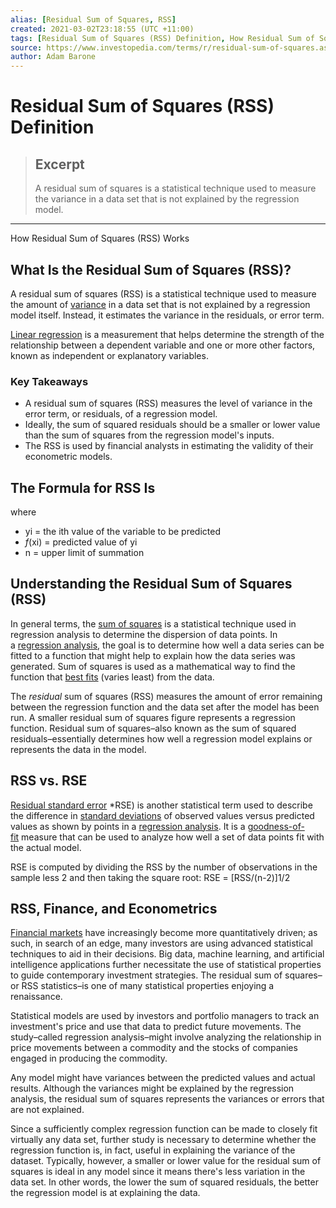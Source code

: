 ```yaml
---
alias: [Residual Sum of Squares, RSS]
created: 2021-03-02T23:18:55 (UTC +11:00)
tags: [Residual Sum of Squares (RSS) Definition, How Residual Sum of Squares (RSS) Works]
source: https://www.investopedia.com/terms/r/residual-sum-of-squares.asp
author: Adam Barone
---
```


# Residual Sum of Squares (RSS) Definition

> ## Excerpt
> A residual sum of squares is a statistical technique used to measure the variance in a data set that is not explained by the regression model.

---

How Residual Sum of Squares (RSS) Works
## What Is the Residual Sum of Squares (RSS)?

A residual sum of squares (RSS) is a statistical technique used to measure the amount of [variance](https://www.investopedia.com/terms/v/variance.asp) in a data set that is not explained by a regression model itself. Instead, it estimates the variance in the residuals, or error term.

[Linear regression](https://www.investopedia.com/terms/r/regression.asp) is a measurement that helps determine the strength of the relationship between a dependent variable and one or more other factors, known as independent or explanatory variables.

### Key Takeaways

-   A residual sum of squares (RSS) measures the level of variance in the error term, or residuals, of a regression model.
-   Ideally, the sum of squared residuals should be a smaller or lower value than the sum of squares from the regression model's inputs.
-   The RSS is used by financial analysts in estimating the validity of their econometric models.

## The Formula for RSS Is

where

-   yi = the ith value of the variable to be predicted
-   _f_(xi) = predicted value of yi
-   n = upper limit of summation

## Understanding the Residual Sum of Squares (RSS)

In general terms, the [sum of squares](https://www.investopedia.com/terms/s/sum-of-squares.asp) is a statistical technique used in regression analysis to determine the dispersion of data points. In a [regression analysis](https://www.investopedia.com/terms/r/regression.asp), the goal is to determine how well a data series can be fitted to a function that might help to explain how the data series was generated. Sum of squares is used as a mathematical way to find the function that [best fits](https://www.investopedia.com/terms/l/line-of-best-fit.asp) (varies least) from the data.

The _residual_ sum of squares (RSS) measures the amount of error remaining between the regression function and the data set after the model has been run. A smaller residual sum of squares figure represents a regression function. Residual sum of squares–also known as the sum of squared residuals–essentially determines how well a regression model explains or represents the data in the model.

## RSS vs. RSE

[Residual standard error](https://www.investopedia.com/terms/r/residual-standard-deviation.asp) \*RSE) is another statistical term used to describe the difference in [standard deviations](https://www.investopedia.com/terms/s/standarddeviation.asp) of observed values versus predicted values as shown by points in a [regression analysis](https://www.investopedia.com/articles/financial-theory/09/regression-analysis-basics-business.asp). It is a [goodness-of-fit](https://www.investopedia.com/terms/g/goodness-of-fit.asp) measure that can be used to analyze how well a set of data points fit with the actual model.

RSE is computed by dividing the RSS by the number of observations in the sample less 2 and then taking the square root: RSE = \[RSS/(n-2)\]1/2

## RSS, Finance, and Econometrics

[Financial markets](https://www.investopedia.com/articles/investing/052313/financial-markets-capital-vs-money-markets.asp) have increasingly become more quantitatively driven; as such, in search of an edge, many investors are using advanced statistical techniques to aid in their decisions. Big data, machine learning, and artificial intelligence applications further necessitate the use of statistical properties to guide contemporary investment strategies. The residual sum of squares–or RSS statistics–is one of many statistical properties enjoying a renaissance.

Statistical models are used by investors and portfolio managers to track an investment's price and use that data to predict future movements. The study–called regression analysis–might involve analyzing the relationship in price movements between a commodity and the stocks of companies engaged in producing the commodity.

Any model might have variances between the predicted values and actual results. Although the variances might be explained by the regression analysis, the residual sum of squares represents the variances or errors that are not explained.

Since a sufficiently complex regression function can be made to closely fit virtually any data set, further study is necessary to determine whether the regression function is, in fact, useful in explaining the variance of the dataset. Typically, however, a smaller or lower value for the residual sum of squares is ideal in any model since it means there's less variation in the data set. In other words, the lower the sum of squared residuals, the better the regression model is at explaining the data.
